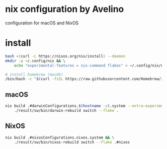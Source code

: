 # nix configuration by Avelino

configuration for macOS and NixOS

# install

```bash
bash <(curl -L https://nixos.org/nix/install) --daemon
mkdir -p ~/.config/nix && \
    echo "experimental-features = nix-command flakes" > ~/.config/nix/nix.conf

# install homebrew (macOS)
/bin/bash -c "$(curl -fsSL https://raw.githubusercontent.com/Homebrew/install/HEAD/install.sh)"
```

## macOS

```bash
nix build .#darwinConfigurations.$(hostname -s).system --extra-experimental-features "nix-command flakes" && \
    ./result/sw/bin/darwin-rebuild switch --flake .
```

## NixOS

```bash
nix build .#nixosConfigurations.nixos.system && \
    ./result/sw/bin/nixos-rebuild switch --flake .#nixos
```
